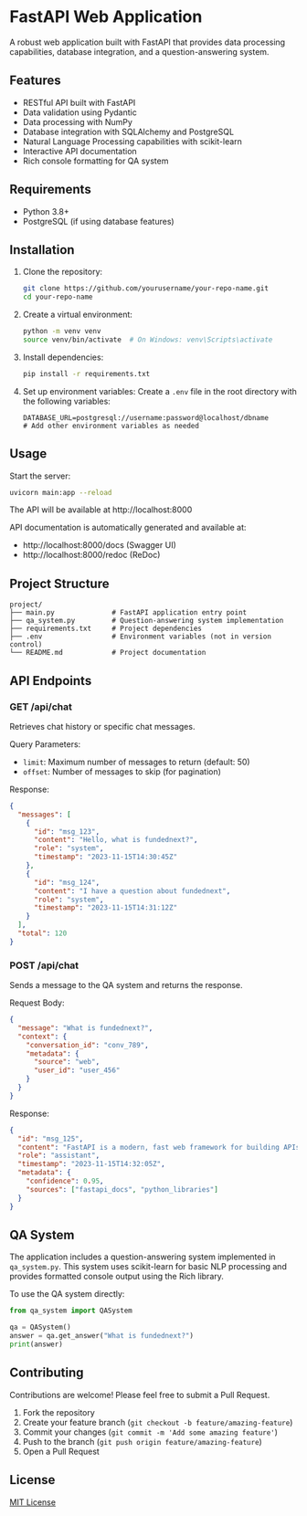 # FastAPI Web Application

A robust web application built with FastAPI that provides data processing capabilities, database integration, and a question-answering system.

## Features

- RESTful API built with FastAPI
- Data validation using Pydantic
- Data processing with NumPy
- Database integration with SQLAlchemy and PostgreSQL
- Natural Language Processing capabilities with scikit-learn
- Interactive API documentation
- Rich console formatting for QA system

## Requirements

- Python 3.8+
- PostgreSQL (if using database features)

## Installation

1. Clone the repository:
   ```bash
   git clone https://github.com/yourusername/your-repo-name.git
   cd your-repo-name
   ```

2. Create a virtual environment:
   ```bash
   python -m venv venv
   source venv/bin/activate  # On Windows: venv\Scripts\activate
   ```

3. Install dependencies:
   ```bash
   pip install -r requirements.txt
   ```

4. Set up environment variables:
   Create a `.env` file in the root directory with the following variables:
   ```
   DATABASE_URL=postgresql://username:password@localhost/dbname
   # Add other environment variables as needed
   ```

## Usage

Start the server:
```bash
uvicorn main:app --reload
```

The API will be available at http://localhost:8000

API documentation is automatically generated and available at:
- http://localhost:8000/docs (Swagger UI)
- http://localhost:8000/redoc (ReDoc)

## Project Structure

```
project/
├── main.py              # FastAPI application entry point
├── qa_system.py         # Question-answering system implementation
├── requirements.txt     # Project dependencies
├── .env                 # Environment variables (not in version control)
└── README.md            # Project documentation
```

## API Endpoints

### GET /api/chat
Retrieves chat history or specific chat messages.

Query Parameters:
- `limit`: Maximum number of messages to return (default: 50)
- `offset`: Number of messages to skip (for pagination)

Response:
```json
{
  "messages": [
    {
      "id": "msg_123",
      "content": "Hello, what is fundednext?",
      "role": "system",
      "timestamp": "2023-11-15T14:30:45Z"
    },
    {
      "id": "msg_124",
      "content": "I have a question about fundednext",
      "role": "system",
      "timestamp": "2023-11-15T14:31:12Z"
    }
  ],
  "total": 120
}
```

### POST /api/chat
Sends a message to the QA system and returns the response.

Request Body:
```json
{
  "message": "What is fundednext?",
  "context": {
    "conversation_id": "conv_789",
    "metadata": {
      "source": "web",
      "user_id": "user_456"
    }
  }
}
```

Response:
```json
{
  "id": "msg_125",
  "content": "FastAPI is a modern, fast web framework for building APIs with Python 3.7+ based on standard Python type hints. It's designed to be easy to use and high performance.",
  "role": "assistant",
  "timestamp": "2023-11-15T14:32:05Z",
  "metadata": {
    "confidence": 0.95,
    "sources": ["fastapi_docs", "python_libraries"]
  }
}
```


## QA System

The application includes a question-answering system implemented in `qa_system.py`. This system uses scikit-learn for basic NLP processing and provides formatted console output using the Rich library.

To use the QA system directly:

```python
from qa_system import QASystem

qa = QASystem()
answer = qa.get_answer("What is fundednext?")
print(answer)
```

## Contributing

Contributions are welcome! Please feel free to submit a Pull Request.

1. Fork the repository
2. Create your feature branch (`git checkout -b feature/amazing-feature`)
3. Commit your changes (`git commit -m 'Add some amazing feature'`)
4. Push to the branch (`git push origin feature/amazing-feature`)
5. Open a Pull Request

## License

[MIT License](https://opensource.org/licenses/MIT)